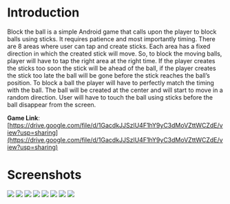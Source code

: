 # Introduction
Block the ball is a simple Android game that calls upon the player to block balls using sticks. It requires patience and most importantly timing. There are 8 areas where user can tap and create sticks. Each area has a fixed direction in which the created stick will move. So, to block the moving balls, player will have to tap the right area at the right time. If the player creates the sticks too soon the stick will be ahead of the ball, if the player creates the stick too late the ball will be gone before the stick reaches the ball’s position. To block a ball the player will have to perfectly match the timing with the ball. The ball will be created at the center and will start to move in a random direction. User will have to touch the ball using sticks before the ball disappear from the screen.

**Game Link**: [https://drive.google.com/file/d/1GacdkJJSzlU4F1hY9yC3dMoVZttWCZdE/view?usp=sharing](https://drive.google.com/file/d/1GacdkJJSzlU4F1hY9yC3dMoVZttWCZdE/view?usp=sharing)

# Screenshots
![](Screenshots/main_menu.png)
![](Screenshots/settings.png)
![](Screenshots/infos.png)
![](Screenshots/game_modes.png)
![](Screenshots/gameplay_1.png)
![](Screenshots/gameplay_2.png)
![](Screenshots/pause_menu.png)
![](Screenshots/game_over.png)
